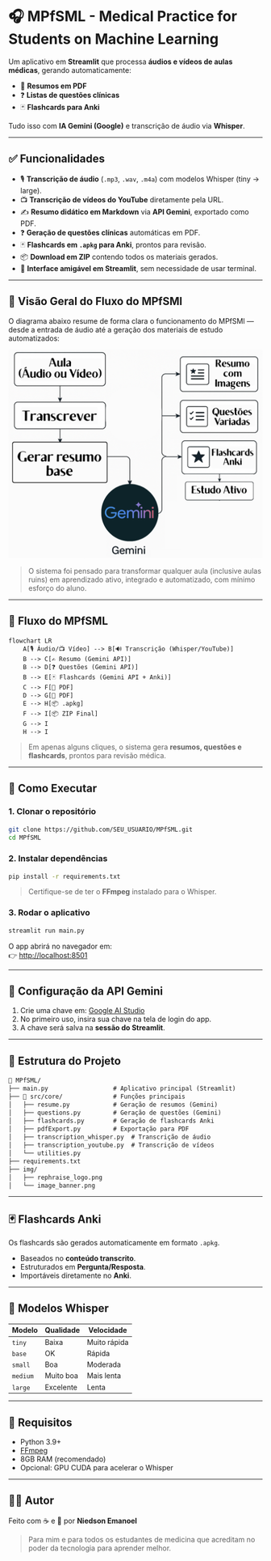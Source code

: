 # 🎧 MPfSML - Medical Practice for Students on Machine Learning  

Um aplicativo em **Streamlit** que processa **áudios e vídeos de aulas médicas**, gerando automaticamente:  
- 📄 **Resumos em PDF**  
- ❓ **Listas de questões clínicas**  
- 🃏 **Flashcards para Anki**  

Tudo isso com **IA Gemini (Google)** e transcrição de áudio via **Whisper**.  

---

## ✅ Funcionalidades  

- 🎙️ **Transcrição de áudio** (`.mp3`, `.wav`, `.m4a`) com modelos Whisper (tiny → large).  
- 📺 **Transcrição de vídeos do YouTube** diretamente pela URL.  
- ✍️ **Resumo didático em Markdown** via **API Gemini**, exportado como PDF.  
- ❓ **Geração de questões clínicas** automáticas em PDF.  
- 🃏 **Flashcards em `.apkg` para Anki**, prontos para revisão.  
- 📦 **Download em ZIP** contendo todos os materiais gerados.  
- 🚀 **Interface amigável em Streamlit**, sem necessidade de usar terminal.  

---

## 🧭 Visão Geral do Fluxo do MPfSMl

O diagrama abaixo resume de forma clara o funcionamento do MPfSMl — desde a entrada de áudio até a geração dos materiais de estudo automatizados:

![Fluxo do MPfSMl](https://raw.githubusercontent.com/NiedsonEmanoel/MPfSMI/refs/heads/main/MPfSML.png)

> O sistema foi pensado para transformar qualquer aula (inclusive aulas ruins) em aprendizado ativo, integrado e automatizado, com mínimo esforço do aluno.

---

## 🧭 Fluxo do MPfSML  

```mermaid
flowchart LR
    A[🎙️ Áudio/📺 Vídeo] --> B[🔊 Transcrição (Whisper/YouTube)]
    B --> C[✍️ Resumo (Gemini API)]
    B --> D[❓ Questões (Gemini API)]
    B --> E[🃏 Flashcards (Gemini API + Anki)]
    C --> F[📄 PDF]
    D --> G[📄 PDF]
    E --> H[📦 .apkg]
    F --> I[📦 ZIP Final]
    G --> I
    H --> I
```

> Em apenas alguns cliques, o sistema gera **resumos, questões e flashcards**, prontos para revisão médica.  

---

## 🚀 Como Executar  

### 1. Clonar o repositório  

```bash
git clone https://github.com/SEU_USUARIO/MPfSML.git
cd MPfSML
```

### 2. Instalar dependências  

```bash
pip install -r requirements.txt
```

> Certifique-se de ter o **FFmpeg** instalado para o Whisper.  

### 3. Rodar o aplicativo  

```bash
streamlit run main.py
```

O app abrirá no navegador em:  
👉 [http://localhost:8501](http://localhost:8501)  

---

## 🔑 Configuração da API Gemini  

1. Crie uma chave em: [Google AI Studio](https://aistudio.google.com/app/apikey)  
2. No primeiro uso, insira sua chave na tela de login do app.  
3. A chave será salva na **sessão do Streamlit**.  

---

## 📁 Estrutura do Projeto  

```
📂 MPfSML/
├── main.py                  # Aplicativo principal (Streamlit)
├── 📂 src/core/              # Funções principais
│   ├── resume.py            # Geração de resumos (Gemini)
│   ├── questions.py         # Geração de questões (Gemini)
│   ├── flashcards.py        # Geração de flashcards Anki
│   ├── pdfExport.py         # Exportação para PDF
│   ├── transcription_whisper.py  # Transcrição de áudio
│   ├── transcription_youtube.py  # Transcrição de vídeos
│   └── utilities.py
├── requirements.txt
├── img/
│   ├── rephraise_logo.png
│   └── image_banner.png
```

---

## 🃏 Flashcards Anki  

Os flashcards são gerados automaticamente em formato `.apkg`.  
- Baseados no **conteúdo transcrito**.  
- Estruturados em **Pergunta/Resposta**.  
- Importáveis diretamente no **Anki**.  

---

## 🧪 Modelos Whisper  

| Modelo   | Qualidade     | Velocidade |
|----------|---------------|------------|
| `tiny`   | Baixa         | Muito rápida |
| `base`   | OK            | Rápida       |
| `small`  | Boa           | Moderada     |
| `medium` | Muito boa     | Mais lenta   |
| `large`  | Excelente     | Lenta        |

---

## 📌 Requisitos  

- Python 3.9+  
- [FFmpeg](https://ffmpeg.org/download.html)  
- 8GB RAM (recomendado)  
- Opcional: GPU CUDA para acelerar o Whisper  

---

## 👨‍💻 Autor  

Feito com ☕ e 🧠 por **Niedson Emanoel**  
> Para mim e para todos os estudantes de medicina que acreditam no poder da tecnologia para aprender melhor.  
